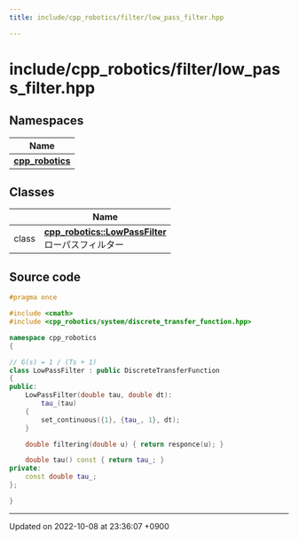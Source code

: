 ```yaml
---
title: include/cpp_robotics/filter/low_pass_filter.hpp

---
```


# include/cpp_robotics/filter/low_pass_filter.hpp



## Namespaces

| Name           |
| -------------- |
| **[cpp_robotics](/cpp_robotics/doxybook/Namespaces/namespacecpp__robotics/)**  |

## Classes

|                | Name           |
| -------------- | -------------- |
| class | **[cpp_robotics::LowPassFilter](/cpp_robotics/doxybook/Classes/classcpp__robotics_1_1LowPassFilter/)** <br>ローパスフィルター  |




## Source code

```cpp
#pragma once

#include <cmath>
#include <cpp_robotics/system/discrete_transfer_function.hpp>

namespace cpp_robotics
{

// G(s) = 1 / (Ts + 1)
class LowPassFilter : public DiscreteTransferFunction
{
public:
    LowPassFilter(double tau, double dt):
        tau_(tau)
    {
        set_continuous({1}, {tau_, 1}, dt);
    }

    double filtering(double u) { return responce(u); } 

    double tau() const { return tau_; }
private:
    const double tau_;
};

}
```


-------------------------------

Updated on 2022-10-08 at 23:36:07 +0900
